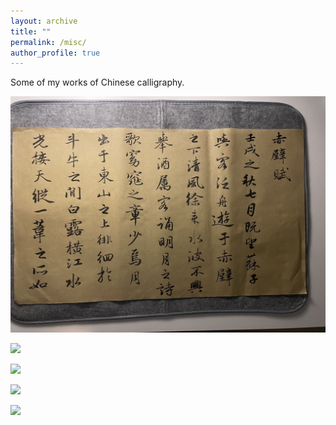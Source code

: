 ```yaml
---
layout: archive
title: ""
permalink: /misc/
author_profile: true
---
```



Some of my works of Chinese calligraphy.


![](../images/m1.png)

![](../images/m2.png)

![](../images/m3.png)

![](../images/m7.png)

![](../images/m8.png)
